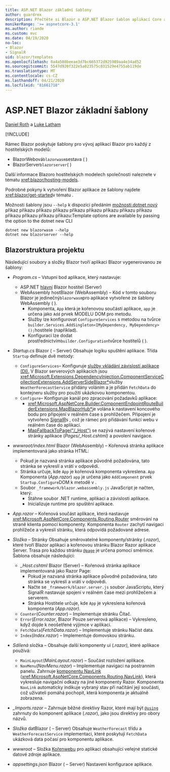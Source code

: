 ```yaml
---
title: ASP.NET Blazor základní šablony
author: guardrex
description: Přečtěte si Blazor o ASP.NET Blazor šablon aplikací Core a struktuře projektů.
monikerRange: '>= aspnetcore-3.1'
ms.author: riande
ms.custom: mvc
ms.date: 04/19/2020
no-loc:
- Blazor
- SignalR
uid: blazor/templates
ms.openlocfilehash: 0a4a508beeae3d7bc665372d925989aa4e34ad52
ms.sourcegitcommit: 5547d920f322e5a823575c031529e4755ab119de
ms.translationtype: MT
ms.contentlocale: cs-CZ
ms.lasthandoff: 04/21/2020
ms.locfileid: "81661718"
---
```

# <a name="aspnet-core-opno-locblazor-templates"></a>ASP.NET Blazor základní šablony

[Daniel Roth](https://github.com/danroth27) a [Luke Latham](https://github.com/guardrex)

[!INCLUDE[](~/includes/blazorwasm-preview-notice.md)]

Rámec Blazor poskytuje šablony pro vývoj aplikací Blazor pro každý z hostitelských modelů:

* BlazorWebová`blazorwasm`sestava ( )
* BlazorServer`blazorserver`( )

Další informace Blazoro hostitelských modelech společnosti naleznete v tématu <xref:blazor/hosting-models>.

Podrobné pokyny k vytvoření Blazor aplikace ze šablony najdete <xref:blazor/get-started>v tématu .

Možnosti šablony jsou `--help` k dispozici předáním [možnosti dotnet nový](/dotnet/core/tools/dotnet-new) příkaz příkazu příkazu příkazu příkazu příkazu příkazu příkazu příkazu příkazu příkazu příkazu příkazu:Template options are available by passing the option to the dotnet new CLI

```dotnetcli
dotnet new blazorwasm --help
dotnet new blazorserver --help
```

## <a name="opno-locblazor-project-structure"></a>Blazorstruktura projektu

Následující soubory a složky Blazor tvoří aplikaci Blazor vygenerovanou ze šablony:

* *Program.cs* &ndash; Vstupní bod aplikace, který nastavuje:

  * ASP.NET [hlavní](xref:fundamentals/host/generic-host) Blazor hostitel (Server)
  * WebAssembly hostBlazor (WebAssembly) &ndash; Kód v tomto souboru Blazor je jedinečný`blazorwasm`pro aplikace vytvořené ze šablony WebAssembly ( ).
    * Komponenta, `App` která je kořenovou součástí aplikace, `app` je určena jako `Add` prvek MODELU DOM pro metodu.
    * Služby lze konfigurovat `ConfigureServices` s metodou na tvůrce `builder.Services.AddSingleton<IMyDependency, MyDependency>();`hostitele (například).
    * Konfiguraci lze dodat prostřednictvím`builder.Configuration`tvůrce hostitelů ( ).

* *Startup.cs* Blazor ( &ndash; Server) Obsahuje logiku spuštění aplikace. Třída `Startup` definuje dvě metody:

  * `ConfigureServices`&ndash; Konfiguruje [služby vkládání závislostí aplikace (DI).](xref:fundamentals/dependency-injection) V Blazor serverových aplikacích jsou <xref:Microsoft.Extensions.DependencyInjection.ComponentServiceCollectionExtensions.AddServerSideBlazor*>služby `WeatherForecastService` přidány voláním a je přidán `FetchData` do kontejneru služby pro použití ukázkovou komponentou.
  * `Configure`&ndash; Konfiguruje kanál pro zpracování požadavků aplikace:
    * <xref:Microsoft.AspNetCore.Builder.ComponentEndpointRouteBuilderExtensions.MapBlazorHub*>je volána k nastavení koncového bodu pro připojení v reálném čase s prohlížečem. Připojení je vytvořeno [SignalR](xref:signalr/introduction)s , což je rámec pro přidávání funkcí webu v reálném čase do aplikací.
    * [MapFallbackToPage("/_Host")](xref:Microsoft.AspNetCore.Builder.RazorPagesEndpointRouteBuilderExtensions.MapFallbackToPage*) se nazývá nastavení kořenové stránky aplikace (*Pages/_Host.cshtml)* a povolení navigace.

* *wwwroot/index.html* Blazor (WebAssembly) &ndash; Kořenová stránka aplikace implementovaná jako stránka HTML:
  * Pokud je nazvaná stránka aplikace původně požadována, tato stránka se vykreslí a vrátí v odpovědi.
  * Stránka určuje, kde `App` je kořenová komponenta vykreslena. `App` Komponenta (*App.razor*) `app` je určena jako `AddComponent` prvek `Startup.Configure`DOM k metodě v .
  * Soubor `_framework/blazor.webassembly.js` JavaScript je načten, který:
    * Stáhne soubor .NET runtime, aplikaci a závislosti aplikace.
    * Inicializuje runtime pro spuštění aplikace.

* *App.razor* &ndash; Kořenová součást aplikace, která nastavuje <xref:Microsoft.AspNetCore.Components.Routing.Router> směrování na straně klienta pomocí komponenty. Komponenta `Router` zachytí navigaci prohlížeče a vykreslí stránku, která odpovídá požadované adrese.

* *Složka* &ndash; Stránky Obsahuje směrovatelné komponenty/stránky (*.razor*), které tvoří Blazor aplikaci a kořenovou stránku Blazor Razor aplikace Server. Trasa pro každou stránku [`@page`](xref:mvc/views/razor#page) je určena pomocí směrnice. Šablona obsahuje následující:
  * *_Host.cshtml* Blazor (Server) &ndash; Kořenová stránka aplikace implementovaná jako Razor Page:
    * Pokud je nazvaná stránka aplikace původně požadována, tato stránka se vykreslí a vrátí v odpovědi.
    * Načte se `_framework/blazor.server.js` soubor JavaScriptu, který SignalR nastavuje spojení v reálném čase mezi prohlížečem a serverem.
    * Stránka Hostitele určuje, kde `App` je vykreslena kořenová komponenta (*App.razor).*
  * `Counter`(*Counter.razor*) &ndash; Implementuje stránku Čítač.
  * `Error`(*Error.razor*, Blazor Pouze serverová aplikace) &ndash; Vykresleno, když dojde k neošetřené výjimce v aplikaci.
  * `FetchData`(*FetchData.razor*) &ndash; Implementuje stránku Načíst data.
  * `Index`(*Index.razor*) &ndash; Implementuje domovskou stránku.

* *Sdílená* složka &ndash; Obsahuje další komponenty ui (*.razor),* které aplikace používá:
  * `MainLayout`(*MainLayout.razor*) &ndash; Součást rozložení aplikace.
  * `NavMenu`(*NavMenu.razor*) &ndash; Implementuje navigaci na postranním panelu. Zahrnuje [komponentu NavLink](xref:blazor/routing#navlink-component) (<xref:Microsoft.AspNetCore.Components.Routing.NavLink>), která vykresluje navigační odkazy na jiné komponenty Razor. Komponenta `NavLink` automaticky indikuje vybraný stav při načítání její součásti, což uživateli pomáhá pochopit, která komponenta je aktuálně zobrazena.

* *_Imports.razor* &ndash; Zahrnuje běžné direktivy Razor, které mají být [`@using`](xref:mvc/views/razor#using) zahrnuty do komponent aplikace (*.razor*), jako jsou direktivy pro obory názvů.

* *Složka* datBlazor ( &ndash; Server) Obsahuje `WeatherForecast` třídu a `WeatherForecastService` implementaci, které poskytují `FetchData` ukázková data počasí pro komponentu aplikace.

* *wwwroot* &ndash; Složka [Kořenwebu](xref:fundamentals/index#web-root) pro aplikaci obsahující veřejné statické datové zdroje aplikace.

* *appsettings.json* Blazor ( &ndash; Server) Nastavení konfigurace aplikace.
